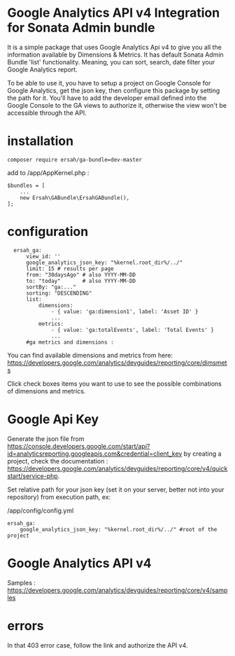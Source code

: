Google Analytics API v4 Integration for Sonata Admin bundle
======================================

It is a simple package that uses Google Analytics Api v4 to give you all the information available by Dimensions & Metrics. It has default Sonata Admin Bundle 'list' functionality. Meaning, you can sort, search, date filter your Google Analytics report.
   
To be able to use it, you have to setup a project on Google Console for Google Analytics, get the json key, then configure this package by setting the path for it. You'll have to add the developer email defined into the Google Console to the GA views to authorize it, otherwise the view won't be accessible through the API.
  
  # installation

    composer require ersah/ga-bundle=dev-master

add to /app/AppKernel.php :

    $bundles = [
        ...
        new Ersah\GABundle\ErsahGABundle(),
    ];
    
  # configuration
  
      ersah_ga:
          view_id: ''
          google_analytics_json_key: "%kernel.root_dir%/../"
          limit: 15 # results per page
          from: "30daysAgo" # also YYYY-MM-DD
          to: "today"       # also YYYY-MM-DD
          sortBy: "ga:..." 
          sorting: "DESCENDING"
          list:
              dimensions:
                  - { value: 'ga:dimension1', label: 'Asset ID' } 
                  ...
              metrics:
                  - { value: 'ga:totalEvents', label: 'Total Events' }
                  ...
          #ga metrics and dimensions : 
 
 You can find available dimensions and metrics from here: 
 https://developers.google.com/analytics/devguides/reporting/core/dimsmets
 
Click check boxes items you want to use to see the possible combinations of dimensions and metrics.

  # Google Api Key
  
  Generate the json file from https://console.developers.google.com/start/api?id=analyticsreporting.googleapis.com&credential=client_key by creating a project, check the documentation : https://developers.google.com/analytics/devguides/reporting/core/v4/quickstart/service-php.
    
  Set relative path for your json key (set it on your server, better not into your repository) from execution path, ex:
  
  /app/config/config.yml
  
    ersah_ga:
        google_analytics_json_key: "%kernel.root_dir%/../" #root of the project
        
        
  # Google Analytics API v4
        
  Samples : https://developers.google.com/analytics/devguides/reporting/core/v4/samples

  # errors
        
  In that 403 error case, follow the link and authorize the API v4.